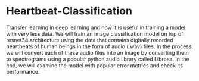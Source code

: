 # Heartbeat-Classification
Transfer learning in deep learning and how it is useful in training a model with very less data. We will train an image classification model on top of resnet34 architecture using the data that contains digitally recorded heartbeats of human beings in the form of audio (.wav) files. In the process, we will convert each of these audio files into an image by converting them to spectrograms using a popular python audio library called Librosa. In the end, we will examine the model with popular error metrics and check its performance.
